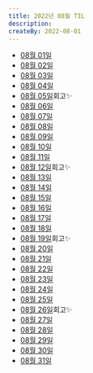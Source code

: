 ```yaml
---
title: 2022년 08월 TIL
description: 
createBy: 2022-08-01
---
```


- [08월 01일](./20220801.md)
- [08월 02일](./20220802.md)
- [08월 03일](./20220803.md)
- [08월 04일](./20220804.md)
- [08월 05일](./20220805.md)회고✨
- [08월 06일](./20220806.md)
- [08월 07일](./20220807.md)
- [08월 08일](./20220808.md)
- [08월 09일](./20220809.md)
- [08월 10일](./20220810.md)
- [08월 11일](./20220811.md)
- [08월 12일](./20220812.md)회고✨
- [08월 13일](./20220813.md)
- [08월 14일](./20220814.md)
- [08월 15일](./20220815.md)
- [08월 16일](./20220816.md)
- [08월 17일](./20220817.md)
- [08월 18일](./20220818.md)
- [08월 19일](./20220819.md)회고✨
- [08월 20일](./20220820.md)
- [08월 21일](./20220821.md)
- [08월 22일](./20220822.md)
- [08월 23일](./20220823.md)
- [08월 24일](./20220824.md)
- [08월 25일](./20220825.md)
- [08월 26일](./20220826.md)회고✨
- [08월 27일](./20220827.md)
- [08월 28일](./20220828.md)
- [08월 29일](./20220829.md)
- [08월 30일](./20220830.md)
- [08월 31일](./20220831.md)